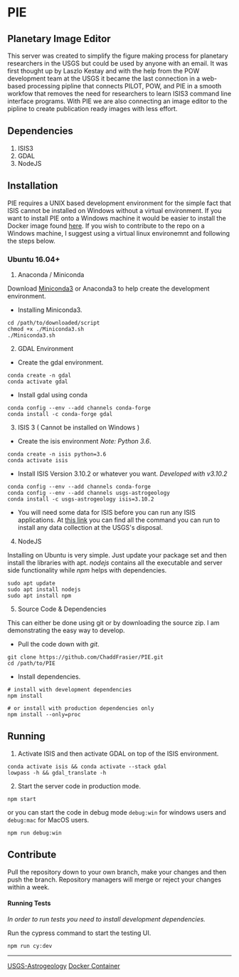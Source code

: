 # PIE

## Planetary Image Editor

This server was created to simplify the figure making process for planetary researchers in the USGS but could be used by anyone with an email. It was first thought up by Laszlo Kestay and with the help from the POW development team at the USGS it became the last connection in a web-based processing pipline that connects PILOT, POW, and PIE in a smooth workfow that removes the need for researchers to learn ISIS3 command line interface programs. With PIE we are also connecting an image editor to the pipline to create publication ready images with less effort.

## Dependencies
1. ISIS3
2. GDAL
3. NodeJS

## Installation

PIE requires a UNIX based development environment for the simple fact that ISIS cannot be installed on Windows without a virtual environment. If you want to install PIE onto a Windows machine it would be easier to install the Docker image found [here](https://hub.docker.com/repository/docker/chaddfrasier/pie-usgs). If you wish to contribute to the repo on a Windows machine, I suggest using a virtual linux environemnt and following the steps below.

### Ubuntu 16.04+
1. Anaconda / Miniconda

Download [Miniconda3](https://docs.conda.io/en/latest/miniconda.html) or Anaconda3 to help create the development environment.
- Installing Miniconda3.
```
cd /path/to/downloaded/script
chmod +x ./Miniconda3.sh
./Miniconda3.sh
```

2. GDAL Environment
 
- Create the gdal environment.
```
conda create -n gdal
conda activate gdal
```
- Install gdal using conda
```
conda config --env --add channels conda-forge
conda install -c conda-forge gdal
```

3. ISIS 3 ( Cannot be installed on Windows )
 
- Create the isis environment *Note: Python 3.6*.
```
conda create -n isis python=3.6
conda activate isis
```

- Install ISIS Version 3.10.2 or whatever you want. *Developed with v3.10.2*
```
conda config --env --add channels conda-forge
conda config --env --add channels usgs-astrogeology
conda install -c usgs-astrogeology isis=3.10.2
``` 
- You will need some data for ISIS before you can run any ISIS applications. At [this link](https://github.com/USGS-Astrogeology/ISIS3#partial-download-of-isis-base-data) you can find all the command you can run to install any data collection at the USGS's disposal.

4. NodeJS

Installing on Ubuntu is very simple. Just update your package set and then install the libraries with apt. *nodejs* contains all the executable and server side functionality while *npm* helps with dependencies.
```
sudo apt update
sudo apt install nodejs
sudo apt install npm
```

5. Source Code & Dependencies

This can either be done using git or by downloading the source zip. I am demonstrating the easy way to develop.
- Pull the code down with *git*.
```
git clone https://github.com/ChaddFrasier/PIE.git
cd /path/to/PIE
```
- Install dependencies.
```
# install with development dependencies
npm install 

# or install with production dependencies only
npm install --only=proc
```

## Running
1. Activate ISIS and then activate GDAL on top of the ISIS environment.
```
conda activate isis && conda activate --stack gdal
lowpass -h && gdal_translate -h
```

2. Start the server code in production mode.
```
npm start
```

or you can start the code in debug mode `debug:win` for windows users and `debug:mac` for MacOS users.
```
npm run debug:win
```

## Contribute
Pull the repository down to your own branch, make your changes and then push the branch. Repository managers will merge or reject your changes within a week.

#### Running Tests
*In order to run tests you need to install development dependencies.*

Run the cypress command to start the testing UI.
```
npm run cy:dev
```
-----------------------
[USGS-Astrogeology](https://www.usgs.gov/centers/astrogeology-science-center) [Docker Container](https://hub.docker.com/repository/docker/chaddfrasier/pie-usgs)